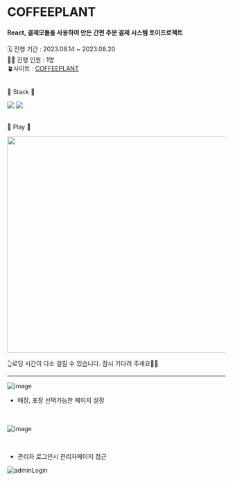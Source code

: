 <h1> COFFEEPLANT </h1>
<h4>  React, 결제모듈을 사용하여 만든 간편 주문 결제 시스템 토이프로젝트</h4>
🗓️ 진행 기간 : 2023.08.14 ~ 2023.08.20 <br />
👩‍🌾 진행 인원 : 1명 <br />
🪴사이트 :  <a href="http://13.124.235.1:5000"> COFFEEPLANT </a> <br /> <br />

🔨 Stack 🔨
<div><img src="https://img.shields.io/badge/React-61DAFB?style=flat&logo=React&logoColor=white"/>
  <img src="https://img.shields.io/badge/Sequelize-52B0E7?style=flat&logo=Sequelize&logoColor=white"/></div><br />


🎥 Play 🎥

<img src="https://github.com/raelulu/NewKiosk/assets/115077413/87e57167-ff7b-4288-a509-433602bcf3df.gif" width="760" height="500"/>

👆로딩 시간이 다소 걸릴 수 있습니다. 잠시 기다려 주세요🙇‍♂️<br />


------------------------------------------------

![image](https://github.com/raelulu/NewKiosk/assets/115077413/e24a09f3-946e-446b-8b9e-d63c808a371a)


- 매장, 포장 선택가능한 페이지 설정 <br/> <br/> <br/> 


![image](https://github.com/raelulu/NewKiosk/assets/115077413/c6b6d095-14b8-44f3-91b2-8be9c74e08f9)

<br/> 

- 관리자 로그인시 관리자페이지 접근

![adminLogin](https://github.com/raelulu/NewKiosk/assets/115077413/08477210-89c7-4f9a-bedb-6bf99446917a)



</div>






